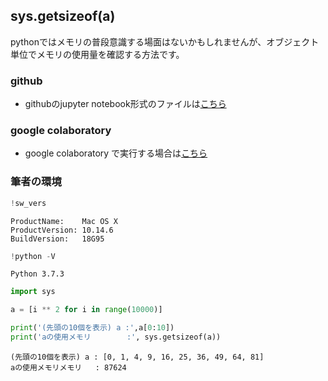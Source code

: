 
## sys.getsizeof(a)

pythonではメモリの普段意識する場面はないかもしれませんが、オブジェクト単位でメモリの使用量を確認する方法です。

### github
- githubのjupyter notebook形式のファイルは[こちら](https://github.com/hiroshi0530/wa-src/blob/master/article/library/python/002/002_nb.ipynb)

### google colaboratory
- google colaboratory で実行する場合は[こちら](https://colab.research.google.com/github/hiroshi0530/wa-src/blob/master/article/library/python/002/002_nb.ipynb)

### 筆者の環境


```python
!sw_vers
```

    ProductName:	Mac OS X
    ProductVersion:	10.14.6
    BuildVersion:	18G95



```python
!python -V
```

    Python 3.7.3



```python
import sys

a = [i ** 2 for i in range(10000)]

print('(先頭の10個を表示) a :',a[0:10])
print('aの使用メモリ        :', sys.getsizeof(a))
```

    (先頭の10個を表示) a : [0, 1, 4, 9, 16, 25, 36, 49, 64, 81]
    aの使用メモリメモリ   : 87624

